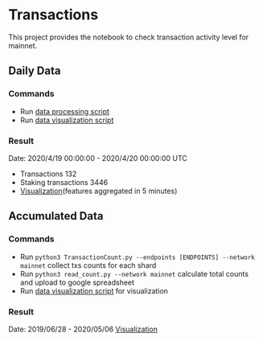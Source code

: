# Transactions
This project provides the notebook to check transaction activity level for mainnet. 

## Daily Data
### Commands
- Run [data processing script](https://github.com/harmony-one/harmony-log-analysis/blob/master/projects/transactions/notebooks/data_processing_04_19.ipynb)
- Run [data visualization script](https://github.com/harmony-one/harmony-log-analysis/blob/master/projects/transactions/notebooks/2020_04_19_transactions_mainnet.ipynb)

### Result 
Date: 2020/4/19 00:00:00 - 2020/4/20 00:00:00 UTC
- Transactions 132
- Staking transactions 3446
- [Visualization](https://harmony-one.github.io/harmony-log-analysis/notebooks/transactions/2020_04_19_transactions_mainnet)(features aggregated in 5 minutes)

## Accumulated Data
### Commands
- Run `python3 TransactionCount.py --endpoints [ENDPOINTS] --network mainnet` collect txs counts for each shard
- Run `python3 read_count.py --network mainnet` calculate total counts and upload to google spreadsheet
- Run [data visualization script](https://github.com/harmony-one/harmony-log-analysis/blob/master/projects/transactions/notebooks/visualization_transactions.ipynb) for visualization

### Result
Date: 2019/06/28 - 2020/05/06
[Visualization](https://harmony-one.github.io/harmony-log-analysis/notebooks/transactions/mainnet_2020_05_06.html)
